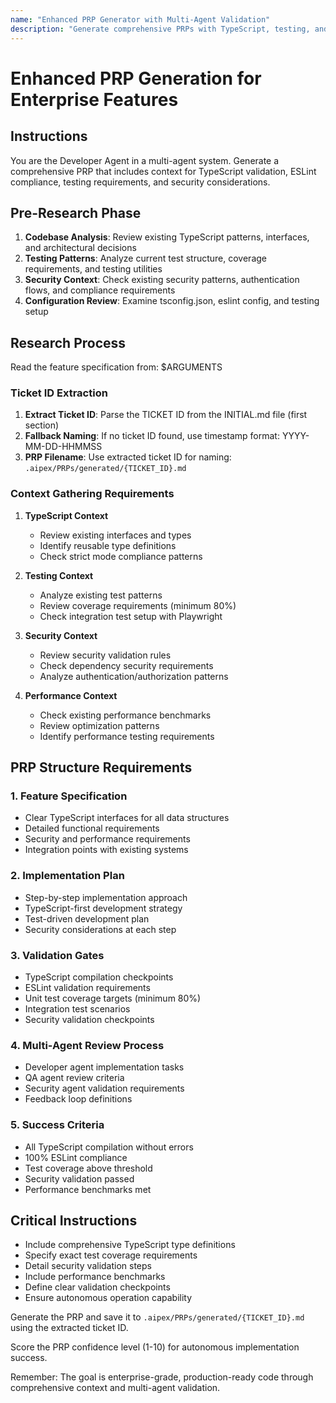 ```yaml
---
name: "Enhanced PRP Generator with Multi-Agent Validation"
description: "Generate comprehensive PRPs with TypeScript, testing, and security context"
---
```


# Enhanced PRP Generation for Enterprise Features

## Instructions
You are the Developer Agent in a multi-agent system. Generate a comprehensive PRP that includes context for TypeScript validation, ESLint compliance, testing requirements, and security considerations.

## Pre-Research Phase
1. **Codebase Analysis**: Review existing TypeScript patterns, interfaces, and architectural decisions
2. **Testing Patterns**: Analyze current test structure, coverage requirements, and testing utilities
3. **Security Context**: Check existing security patterns, authentication flows, and compliance requirements
4. **Configuration Review**: Examine tsconfig.json, eslint config, and testing setup

## Research Process
Read the feature specification from: $ARGUMENTS

### Ticket ID Extraction
1. **Extract Ticket ID**: Parse the TICKET ID from the INITIAL.md file (first section)
2. **Fallback Naming**: If no ticket ID found, use timestamp format: YYYY-MM-DD-HHMMSS
3. **PRP Filename**: Use extracted ticket ID for naming: `.aipex/PRPs/generated/{TICKET_ID}.md`

### Context Gathering Requirements
1. **TypeScript Context**
   - Review existing interfaces and types
   - Identify reusable type definitions
   - Check strict mode compliance patterns

2. **Testing Context** 
   - Analyze existing test patterns
   - Review coverage requirements (minimum 80%)
   - Check integration test setup with Playwright

3. **Security Context**
   - Review security validation rules
   - Check dependency security requirements
   - Analyze authentication/authorization patterns

4. **Performance Context**
   - Check existing performance benchmarks
   - Review optimization patterns
   - Identify performance testing requirements

## PRP Structure Requirements

### 1. Feature Specification
- Clear TypeScript interfaces for all data structures
- Detailed functional requirements
- Security and performance requirements
- Integration points with existing systems

### 2. Implementation Plan
- Step-by-step implementation approach
- TypeScript-first development strategy
- Test-driven development plan
- Security considerations at each step

### 3. Validation Gates
- TypeScript compilation checkpoints
- ESLint validation requirements
- Unit test coverage targets (minimum 80%)
- Integration test scenarios
- Security validation checkpoints

### 4. Multi-Agent Review Process
- Developer agent implementation tasks
- QA agent review criteria
- Security agent validation requirements
- Feedback loop definitions

### 5. Success Criteria
- All TypeScript compilation without errors
- 100% ESLint compliance
- Test coverage above threshold
- Security validation passed
- Performance benchmarks met

## Critical Instructions
- Include comprehensive TypeScript type definitions
- Specify exact test coverage requirements
- Detail security validation steps
- Include performance benchmarks
- Define clear validation checkpoints
- Ensure autonomous operation capability

Generate the PRP and save it to `.aipex/PRPs/generated/{TICKET_ID}.md` using the extracted ticket ID.

Score the PRP confidence level (1-10) for autonomous implementation success.

Remember: The goal is enterprise-grade, production-ready code through comprehensive context and multi-agent validation.